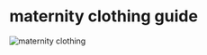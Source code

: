 # maternity clothing guide

![maternity clothing](https://assets.macysassets.com/dyn_img/creativepages/Q8050021-108-04.jpg)
